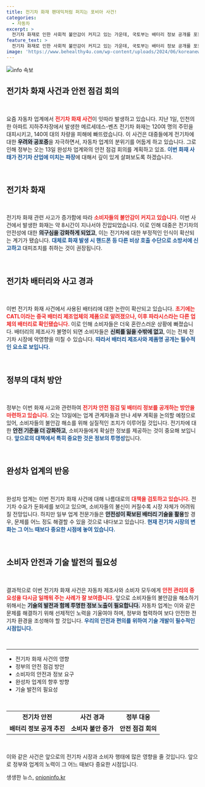 ```yaml
---
title: 전기차 화재 팬데믹처럼 퍼지는 포비아 사건!
categories:
  - 자동차
excerpt: >
  전기차 화재로 인한 사회적 불안감이 커지고 있는 가운데, 국토부는 배터리 정보 공개를 포함한 종합 대책을 마련할 계획입니다. 안전 점검 회의와 함께 전기차 포비아 우려가 확산되고 있어 업계와 소비자의 관심이 집중되고 있습니다.
feature_text: >
  전기차 화재로 인한 사회적 불안감이 커지고 있는 가운데, 국토부는 배터리 정보 공개를 포함한 종합 대책을 마련할 계획입니다. 안전 점검 회의와 함께 전기차 포비아 우려가 확산되고 있어 업계와 소비자의 관심이 집중되고 있습니다.
image: 'https://www.behealthy4u.com/wp-content/uploads/2024/06/koreanews.jpg'
---
```


<p><img src="https://www.behealthy4u.com/wp-content/uploads/2024/06/koreanews.jpg" alt="info 속보" /></p>

<h2 data-ke-size="size26">전기차 화재 사건과 안전 점검 회의</h2>

<p data-ke-size="size16">&nbsp;</p>

<p>요즘 자동차 업계에서 <b><span style="color: #ee2323;">전기차 화재 사건</span></b>이 잇따라 발생하고 있습니다. 지난 1일, 인천의 한 아파트 지하주차장에서 발생한 메르세데스-벤츠 전기차 화재는 120여 명의 주민을 대피시키고, 140여 대의 차량을 피해에 빠뜨렸습니다. 이 사건은 대중들에게 전기차에 대한 <b><span style="background-color: #21538527;">우려와 공포증</span></b>을 자극하면서, 자동차 업계의 분위기를 어둡게 하고 있습니다. 그로 인해 정부는 오는 13일 완성차 업계와의 안전 점검 회의를 계획하고 있죠. <b><span style="color: #1a5490;">이번 화재 사태가 전기차 산업에 미치는 파장</span></b>에 대해서 깊이 있게 살펴보도록 하겠습니다.</p>

<p data-ke-size="size16">&nbsp;</p>

<h2 data-ke-size="size26">전기차 화재</h2>

<p data-ke-size="size16">&nbsp;</p>

<p>전기차 화재 관련 사고가 증가함에 따라 <b><span style="color: #ee2323;">소비자들의 불안감이 커지고 있습니다.</span></b> 이번 사건에서 발생한 화재는 약 8시간이 지나서야 진압되었습니다. 이로 인해 대중은 전기차의 안전성에 대한 <b><span style="background-color: #21538527;">의구심을 강화하게 되었고</span></b>, 이는 전기차에 대한 부정적인 인식이 확산되는 계기가 됐습니다. <b><span style="color: #1a5490;">대체로 화재 발생 시 핸드폰 등 다른 비상 호출 수단으로 소방서에 신고하고</span></b> 대피조치를 취하는 것이 권장됩니다.</p>

<p data-ke-size="size16">&nbsp;</p>

<h2 data-ke-size="size26">전기차 배터리와 사고 경과</h2>

<p data-ke-size="size16">&nbsp;</p>

<p>이번 전기차 화재 사건에서 사용된 배터리에 대한 논란이 확산되고 있습니다. <b><span style="color: #ee2323;">초기에는 CATL이라는 중국 배터리 제조업체의 제품으로 알려졌으나, 이후 파라시스라는 다른 업체의 배터리로 확인됐습니다.</span></b> 이로 인해 소비자들은 더욱 혼란스러운 상황에 빠졌습니다. 배터리의 제조사가 불명이 되면 소비자들은 <b><span style="background-color: #21538527;">신뢰를 잃을 수밖에 없고</span></b>, 이는 전체 전기차 시장에 악영향을 미칠 수 있습니다. <b><span style="color: #1a5490;">따라서 배터리 제조사와 제품명 공개는 필수적인 요소로 보입니다.</span></b></p>

<p data-ke-size="size16">&nbsp;</p>

<h2 data-ke-size="size26">정부의 대처 방안</h2>

<p data-ke-size="size16">&nbsp;</p>

<p>정부는 이번 화재 사고와 관련하여 <b><span style="color: #ee2323;">전기차 안전 점검 및 배터리 정보를 공개하는 방안을 마련하고 있습니다.</span></b> 오는 13일에는 업계 관계자들과 만나 세부 계획을 논의할 예정으로 있어, 소비자들의 불안감 해소를 위해 실질적인 조치가 이루어질 것입니다. 전기차에 대한 <b><span style="background-color: #21538527;">안전 기준을 더 강화하고</span></b>, 소비자들에게 확실한 정보를 제공하는 것이 중요해 보입니다. <b><span style="color: #1a5490;">앞으로의 대책에서 특히 중요한 것은 정보의 투명성</span></b>입니다.</p>

<p data-ke-size="size16">&nbsp;</p>

<h2 data-ke-size="size26">완성차 업계의 반응</h2>

<p data-ke-size="size16">&nbsp;</p>

<p>완성차 업계는 이번 전기차 화재 사건에 대해 나름대로의 <b><span style="color: #ee2323;">대책을 검토하고 있습니다.</span></b> 전기차 수요가 둔화세를 보이고 있으며, 소비자들의 불신이 커질수록 시장 자체가 어려워질 전망입니다. 하지만 일부 업계 전문가들은 <b><span style="background-color: #21538527;">안전성이 확보된 배터리 기술을 활용</span></b>할 경우, 문제를 어느 정도 해결할 수 있을 것으로 내다보고 있습니다. <b><span style="color: #1a5490;">현재 전기차 시장의 변화는 그 어느 때보다 중요한 시점에 놓여 있습니다.</span></b></p>

<p data-ke-size="size16">&nbsp;</p>

<h2 data-ke-size="size26">소비자 안전과 기술 발전의 필요성</h2>

<p data-ke-size="size16">&nbsp;</p>

<p>결과적으로 이번 전기차 화재 사건은 자동차 제조사와 소비자 모두에게 <b><span style="color: #ee2323;">안전 관리의 중요성을 다시금 일깨워 주는 사례가 잘 보여줍니다.</span></b> 앞으로 소비자들의 불안감을 해소하기 위해서는 <b><span style="background-color: #21538527;">기술의 발전과 함께 투명한 정보 노출이 필요합니다.</span></b> 자동차 업계는 이와 같은 문제를 해결하기 위해 선제적인 노력을 기울여야 하며, 정부와 협력하여 보다 안전한 전기차 환경을 조성해야 할 것입니다. <b><span style="color: #1a5490;">우리의 안전과 편의를 위하여 기술 개발이 필수적인 시점입니다.</span></b></p>

<p data-ke-size="size16">&nbsp;</p>

<hr>

<ul>
  <li>전기차 화재 사건의 영향</li>
  <li>정부의 안전 점검 방안</li>
  <li>소비자의 안전과 정보 요구</li>
  <li>완성차 업계의 향후 방향</li>
  <li>기술 발전의 필요성</li>
</ul>

<p data-ke-size="size16">&nbsp;</p>

<table style="width: 100%;">
  <tr>
    <td style="text-align: center; height: 17px;"><b>전기차 안전</b></td>
    <td style="text-align: center; height: 17px;"><b>사건 경과</b></td>
    <td style="text-align: center; height: 17px;"><b>정부 대응</b></td>
  </tr>
  <tr>
    <td style="text-align: center; height: 17px;"><b>배터리 정보 공개 추진</b></td>
    <td style="text-align: center; height: 17px;"><b>소비자 불안 증가</b></td>
    <td style="text-align: center; height: 17px;"><b>안전 점검 회의</b></td>
  </tr>
</table>

<p data-ke-size="size16">&nbsp;</p>

<p>이와 같은 사건은 앞으로의 전기차 시장과 소비자 행태에 많은 영향을 줄 것입니다. 앞으로 정부와 업계의 노력이 그 어느 때보다 중요한 시점입니다. </p>
생생한 뉴스, <a href="https://onioninfo.kr" rel="dofollow">onioninfo.kr</a>


